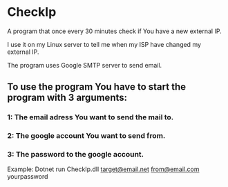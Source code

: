 # CheckIp

A program that once every 30 minutes check if You have a new external IP.

I use it on my Linux server to tell me when my ISP have changed my external IP.

The program uses Google SMTP server to send email.

## To use the program You have to start the program with 3 arguments: 
### 1: The email adress You want to send the mail to.
### 2: The google account You want to send from.
### 3: The password to the google account.

Example: Dotnet run CheckIp.dll target@email.net from@email.com yourpassword
